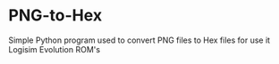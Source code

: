 # PNG-to-Hex
Simple Python program used to convert PNG files to Hex files for use it Logisim Evolution ROM's
